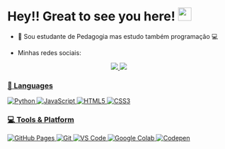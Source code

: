 # Hey!! Great to see you here! <img src="/src/wave.gif" width="30px" height="30px">

* 📖 Sou estudante de Pedagogia mas estudo também programação 💻 


* Minhas redes sociais:

<p align="center">
	<a href="https://www.linkedin.com/in/sheezarainbow/">
		<img src="https://img.shields.io/badge/LinkedIn-0077B5?style=for-the-badge&logo=linkedin&logoColor=white"/>
	</a>
  <a href="https://codepen.io/sheezarainbow9">
    <img src="https://img.shields.io/badge/Codepen-000000?style=for-the-badge&logo=codepen&logoColor=white"/>

	  
### 🚀 Languages

![Python](https://img.shields.io/badge/Python-FFD43B?style=for-the-badge&logo=python&logoColor=306998)
![JavaScript](https://img.shields.io/badge/JavaScript-323330?style=for-the-badge&logo=javascript&logoColor=F7DF1E)
![HTML5](https://img.shields.io/badge/HTML5-E34F26?style=for-the-badge&logo=html5&logoColor=white)
![CSS3](https://img.shields.io/badge/CSS3-1572B6?style=for-the-badge&logo=css3&logoColor=white)
	  
### 💻 Tools & Platform

![GitHub Pages](https://img.shields.io/badge/GitHub_Pages-100000?style=for-the-badge&logo=github&logoColor=white)
![Git](https://img.shields.io/badge/Git-F05032?style=for-the-badge&logo=git&logoColor=white)
![VS Code](https://img.shields.io/badge/Visual_Studio_Code-0078D4?style=for-the-badge&logo=visual%20studio%20code&logoColor=white)
![Google Colab](https://img.shields.io/badge/Colab-F9AB00?style=for-the-badge&logo=googlecolab&color=525252)
![Codepen](https://img.shields.io/badge/Codepen-000000?style=for-the-badge&logo=codepen&logoColor=white)

